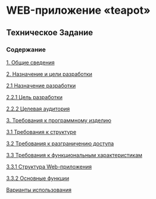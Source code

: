 WEB-приложение «teapot»
=======================

Техническое Задание
-------------------

### Содержание

[1. Общие сведения](#1-Общие-сведения)

[2. Назначение и цели разработки](#2-Назначение-и-цели-разработки)

[2.1 Назначение разработки](#21-Назначение-разработки)

[2.2.1 Цель разработки](#221-Цель-разработки)

[2.2.2 Целевая аудитория](#222-Целевая-аудитория)

[3. Требования к программному изделию](#3-Требования-к-программному-изделию)

[3.1 Требования к структуре](#31-Требования-к-структуре)

[3.2 Требования к разграничению доступа](#32-Требования-к-разграничению-доступа)

[3.3 Требования к функциональным характеристикам](#33-Требования-к-функциональным-характеристикам)

[3.3.1 Структура Web-приложения](#331-Структура-web-приложения)

[3.3.2 Основные функции](#332-Основные-функции)

[Варианты использования](#Варианты-использования)
